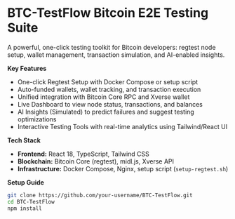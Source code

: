 # BTC-TestFlow Bitcoin E2E Testing Suite

A powerful, one-click testing toolkit for Bitcoin developers: regtest node setup, wallet management, transaction simulation, and AI-enabled insights.  

**Key Features**  
- One-click Regtest Setup with Docker Compose or setup script  
- Auto-funded wallets, wallet tracking, and transaction execution  
- Unified integration with Bitcoin Core RPC and Xverse wallet  
- Live Dashboard to view node status, transactions, and balances  
- AI Insights (Simulated) to predict failures and suggest testing optimizations  
- Interactive Testing Tools with real-time analytics using Tailwind/React UI  

**Tech Stack**  
- **Frontend:** React 18, TypeScript, Tailwind CSS  
- **Blockchain:** Bitcoin Core (regtest), midl.js, Xverse API  
- **Infrastructure:** Docker Compose, Nginx, setup script (`setup-regtest.sh`)  

**Setup Guide**  
```bash
git clone https://github.com/your-username/BTC-TestFlow.git
cd BTC-TestFlow
npm install
